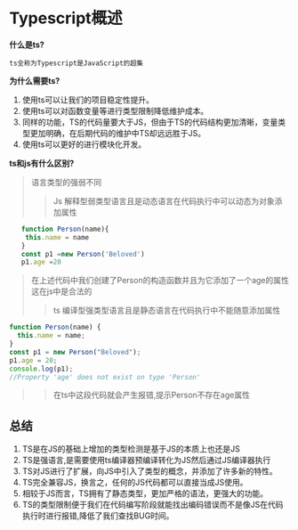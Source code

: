 # Typescript概述  

**什么是ts?**</br>

`ts全称为Typescript是JavaScript的超集`</br>

**为什么需要ts?**</br>

1. 使用ts可以让我们的项目稳定性提升。
2. 使用ts可以对函数变量等进行类型限制降低维护成本。
3. 同样的功能，TS的代码量要大于JS，但由于TS的代码结构更加清晰，变量类型更加明确，在后期代码的维护中TS却远远胜于JS。
4. 使用ts可以更好的进行模块化开发。

**ts和js有什么区别?**
> 语言类型的强弱不同
>
>> Js 解释型弱类型语言且是动态语言在代码执行中可以动态为对象添加属性

```js
   function Person(name){
    this.name = name
   }
   const p1 =new Person('Beloved')
   p1.age =20

```

>在上述代码中我们创建了Person的构造函数并且为它添加了一个age的属性这在js中是合法的  
>> ts 编译型强类型语言且是静态语言在代码执行中不能随意添加属性

```ts
function Person(name) {
  this.name = name;
}
const p1 = new Person("Beloved");
p1.age = 20;
console.log(p1);
//Property 'age' does not exist on type 'Person'
```

>>在ts中这段代码就会产生报错,提示Person不存在age属性

## 总结  

1. TS是在JS的基础上增加的类型检测是基于JS的本质上也还是JS
2. TS是强语言,是需要使用ts编译器预编译转化为JS然后通过JS编译器执行
3. TS对JS进行了扩展，向JS中引入了类型的概念，并添加了许多新的特性。
4. TS完全兼容JS，换言之，任何的JS代码都可以直接当成JS使用。
5. 相较于JS而言，TS拥有了静态类型，更加严格的语法，更强大的功能。
6. TS的类型限制便于我们在代码编写阶段就能找出编码错误而不是像JS在代码执行时进行报错,降低了我们查找BUG时间。
